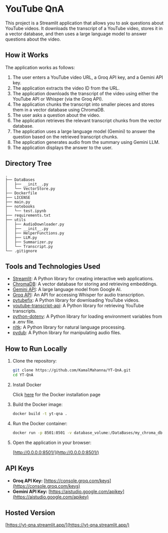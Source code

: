 # YouTube QnA

This project is a Streamlit application that allows you to ask questions about YouTube videos. It downloads the transcript of a YouTube video, stores it in a vector database, and then uses a large language model to answer questions about the video.

## How it Works

The application works as follows:

1.  The user enters a YouTube video URL, a Groq API key, and a Gemini API key.
2.  The application extracts the video ID from the URL.
3.  The application downloads the transcript of the video using either the YouTube API or Whisper (via the Groq API).
4.  The application chunks the transcript into smaller pieces and stores them in a vector database using ChromaDB.
5.  The user asks a question about the video.
6.  The application retrieves the relevant transcript chunks from the vector database.
7.  The application uses a large language model (Gemini) to answer the question based on the retrieved transcript chunks.
8.  The application generates audio from the summary using Gemini LLM.
9.  The application displays the answer to the user.

## Directory Tree

```
.
├── DataBases
│   ├── __init__.py
│   └── VectorStore.py
├── Dockerfile
├── LICENSE
├── main.py
├── notebooks
│   └── test.ipynb
├── requirements.txt
├── utils
│   ├── AudioDownloader.py
│   ├── __init__.py
│   ├── HelperFunctions.py
│   ├── LLM.py
│   ├── Summarizer.py
│   └── Transcript.py
└── .gitignore
```

## Tools and Technologies Used

*   [Streamlit](https://streamlit.io/): A Python library for creating interactive web applications.
*   [ChromaDB](https://www.trychroma.com/): A vector database for storing and retrieving embeddings.
*   [Gemini API](https://ai.google.dev/): A large language model from Google AI.
*   [Groq API](https://console.groq.com/): An API for accessing Whisper for audio transcription.
*   [pytubefix](https://pytube.io/): A Python library for downloading YouTube videos.
*   [youtube-transcript-api](https://github.com/jdepoix/youtube-transcript-api): A Python library for retrieving YouTube transcripts.
*   [python-dotenv](https://github.com/theskumar/python-dotenv): A Python library for loading environment variables from a .env file.
*   [nltk](https://www.nltk.org/): A Python library for natural language processing.
*   [pydub](https://github.com/jiaaro/pydub): A Python library for manipulating audio files.

## How to Run Locally

1.  Clone the repository:

    ```bash
    git clone https://github.com/KamalMahanna/YT-QnA.git
    cd YT-QnA
    ```

2.  Install Docker

    Click [here](https://docs.docker.com/get-started/get-docker/) for the Docker installation page
2.  Build the Docker image:

    ```bash
    docker build -t yt-qna .
    ```

3.  Run the Docker container:

    ```bash
    docker run -p 8501:8501 -v database_volume:/DataBases/my_chroma_db yt-qna:latest
    ```

4.  Open the application in your browser:

    [http://0.0.0.0:8501/](http://0.0.0.0:8501/)


## API Keys

*   **Groq API Key:** [https://console.groq.com/keys](https://console.groq.com/keys)
*   **Gemini API Key:** [https://aistudio.google.com/apikey](https://aistudio.google.com/apikey)

## Hosted Version

[https://yt-qna.streamlit.app/](https://yt-qna.streamlit.app/)

